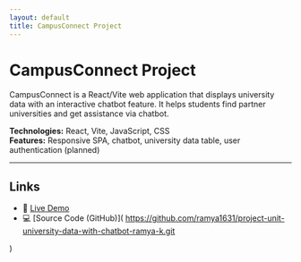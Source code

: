 ```yaml
---
layout: default
title: CampusConnect Project
---
```


# CampusConnect Project

CampusConnect is a React/Vite web application that displays university data with an interactive chatbot feature. It helps students find partner universities and get assistance via chatbot.

**Technologies:** React, Vite, JavaScript, CSS  
**Features:** Responsive SPA, chatbot, university data table, user authentication (planned)

---

## Links

- 🔗 [Live Demo](https://university-data-with-chatbot.netlify.app/)
- 💻 [Source Code (GitHub)]( https://github.com/ramya1631/project-unit-university-data-with-chatbot-ramya-k.git

)